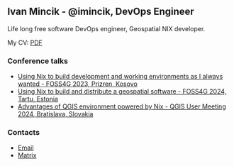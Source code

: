 ## Ivan Mincik - @imincik, DevOps Engineer

Life long free software DevOps engineer, Geospatial NIX developer.

My CV: [PDF](https://github.com/imincik/resume/blob/master/resume.pdf)

### Conference talks

* [Using Nix to build development and working environments as I always wanted - FOSS4G 2023, Prizren, Kosovo](https://docs.google.com/presentation/d/e/2PACX-1vR6iO7ldB0GxoX2xE0MT2IBI7cGU3l5mWBjHlDVNOe6sboOE1BfksuG16erEMaZILKKtmUBTGkenYCj/pub?start=false&loop=false&delayms=3000)
* [Using Nix to build and distribute a geospatial software - FOSS4G 2024, Tartu, Estonia](https://github.com/imincik/nix-presentations/blob/master/foss4g-tartu-2024/presentation.pdf)
* [Advantages of QGIS environment powered by Nix - QGIS User Meeting 2024, Bratislava, Slovakia](https://github.com/imincik/nix-presentations/blob/master/qgis-user-meeting-2024/presentation.pdf)

### Contacts 
  * [Email](mailto:ivan.mincik@gmail.com)
  * [Matrix](https://matrix.to/#/@imincik:matrix.org)
